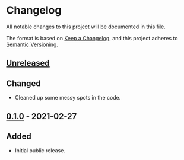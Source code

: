 # Changelog
All notable changes to this project will be documented in this file.

The format is based on [Keep a Changelog](https://keepachangelog.com/en/1.0.0/),
and this project adheres to [Semantic Versioning](https://semver.org/spec/v2.0.0.html).

## [Unreleased]
## Changed
* Cleaned up some messy spots in the code.

## [0.1.0] - 2021-02-27
## Added
* Initial public release.

[Unreleased]: https://github.com/bmjcode/renamifier/compare/v0.1.0...HEAD
[0.1.0]: https://github.com/bmjcode/renamifier/releases/tag/v0.1.0
